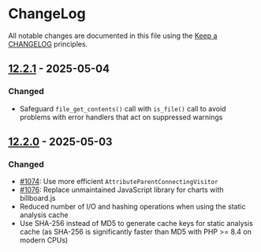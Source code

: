 # ChangeLog

All notable changes are documented in this file using the [Keep a CHANGELOG](http://keepachangelog.com/) principles.

## [12.2.1] - 2025-05-04

### Changed

* Safeguard `file_get_contents()` call with `is_file()` call to avoid problems with error handlers that act on suppressed warnings

## [12.2.0] - 2025-05-03

### Changed

* [#1074](https://github.com/sebastianbergmann/php-code-coverage/issues/1074): Use more efficient `AttributeParentConnectingVisitor`
* [#1076](https://github.com/sebastianbergmann/php-code-coverage/issues/1076): Replace unmaintained JavaScript library for charts with billboard.js
* Reduced number of I/O and hashing operations when using the static analysis cache
* Use SHA-256 instead of MD5 to generate cache keys for static analysis cache (as SHA-256 is significantly faster than MD5 with PHP >= 8.4 on modern CPUs)

[12.2.1]: https://github.com/sebastianbergmann/php-code-coverage/compare/12.2.0...12.2.1
[12.2.0]: https://github.com/sebastianbergmann/php-code-coverage/compare/12.1.2...12.2.0
